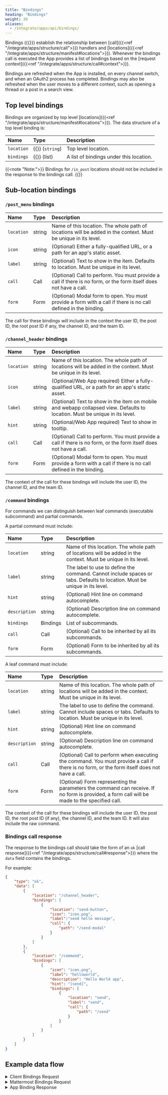 ```yaml
---
title: "Bindings"
heading: "Bindings"
weight: 30
aliases:
  - /integrate/apps/api/bindings/
---
```

Bindings ({{<newtabref title="godoc" href="https://pkg.go.dev/github.com/mattermost/mattermost-plugin-apps/apps#Binding">}}) establish the relationship between [call]({{<ref "/integrate/apps/structure/call">}}) handlers and [locations]({{<ref "/integrate/apps/structure/manifest#locations">}}).
Whenever the bindings call is executed the App provides a list of bindings based on the [request context]({{<ref "/integrate/apps/structure/call#context">}}).

Bindings are refreshed when the App is installed, on every channel switch, and when an OAuth2 process has completed. Bindings may also be refreshed when the user moves to a different context, such as opening a thread or a post in a search view.


## Top level bindings

Bindings are organized by top level [locations]({{<ref "/integrate/apps/structure/manifest#locations">}}). The data structure of a top level binding is:

| Name       | Type                                                                                                                             | Description                             |
|:-----------|:---------------------------------------------------------------------------------------------------------------------------------|:----------------------------------------|
| `location` | {{<newtabref title="Location" href="https://pkg.go.dev/github.com/mattermost/mattermost-plugin-apps/apps#Location">}} (`string`) | Top level location.                     |
| `bindings` | {{<newtabref title="Binding" href="https://pkg.go.dev/github.com/mattermost/mattermost-plugin-apps/apps#Binding">}} (list)       | A list of bindings under this location. |

{{<note "Note:">}}
Bindings for `/in_post` locations should not be included in the response to the bindings call.
{{</note>}}

## Sub-location bindings

### `/post_menu` bindings

| Name       | Type   | Description                                                                                                       |
|:-----------|:-------|:------------------------------------------------------------------------------------------------------------------|
| `location` | string | Name of this location. The whole path of locations will be added in the context. Must be unique in its level.     |
| `icon`     | string | (Optional) Either a fully-qualified URL, or a path for an app's static asset.                                     |
| `label`    | string | (Optional) Text to show in the item. Defaults to location. Must be unique in its level.                           |
| `call`     | Call   | (Optional) Call to perform. You must provide a call if there is no form, or the form itself does not have a call. |
| `form`     | Form   | (Optional) Modal form to open. You must provide a form with a call if there is no call defined in the binding.    |

The call for these bindings will include in the context the user ID, the post ID, the root post ID if any, the channel ID, and the team ID.

### `/channel_header` bindings

| Name       | Type   | Description                                                                                                                 |
|:-----------|:-------|:----------------------------------------------------------------------------------------------------------------------------|
| `location` | string | Name of this location. The whole path of locations will be added in the context. Must be unique in its level.               |
| `icon`     | string | (Optional/Web App required) Either a fully-qualified URL, or a path for an app's static asset.                              |
| `label`    | string | (Optional) Text to show in the item on mobile and webapp collapsed view. Defaults to location. Must be unique in its level. |
| `hint`     | string | (Optional/Web App required) Text to show in tooltip.                                                                        |
| `call`     | Call   | (Optional) Call to perform. You must provide a call if there is no form, or the form itself does not have a call.           |
| `form`     | Form   | (Optional) Modal form to open. You must provide a form with a call if there is no call defined in the binding.              |

The context of the call for these bindings will include the user ID, the channel ID, and the team ID.

### `/command` bindings

For commands we can distinguish between leaf commands (executable subcommand) and partial commands.

A partial command must include:

| Name          | Type     | Description                                                                                                               |
|:--------------|:---------|:--------------------------------------------------------------------------------------------------------------------------|
| `location`    | string   | Name of this location. The whole path of locations will be added in the context. Must be unique in its level.             |
| `label`       | string   | The label to use to define the command. Cannot include spaces or tabs. Defaults to location. Must be unique in its level. |
| `hint`        | string   | (Optional) Hint line on command autocomplete.                                                                             |
| `description` | string   | (Optional) Description line on command autocomplete.                                                                      |
| `bindings`    | Bindings | List of subcommands.                                                                                                      |
| `call`        | Call     | (Optional) Call to be inherited by all its subcommands.                                                                   |
| `form`        | Form     | (Optional) Form to be inherited by all its subcommands.                                                                   |

A leaf command must include:

| Name          | Type   | Description                                                                                                                                  |
|:--------------|:-------|:---------------------------------------------------------------------------------------------------------------------------------------------|
| `location`    | string | Name of this location. The whole path of locations will be added in the context. Must be unique in its level.                                |
| `label`       | string | The label to use to define the command. Cannot include spaces or tabs. Defaults to location. Must be unique in its level.                    |
| `hint`        | string | (Optional) Hint line on command autocomplete.                                                                                                |
| `description` | string | (Optional) Description line on command autocomplete.                                                                                         |
| `call`        | Call   | (Optional) Call to perform when executing the command. You must provide a call if there is no form, or the form itself does not have a call. |  |
| `form`        | Form   | (Optional) Form representing the parameters the command can receive. If no form is provided, a form call will be made to the specified call. |

The context of the call for these bindings will include the user ID, the post ID, the root post ID (if any), the channel ID, and the team ID. It will also include the raw command.

### Bindings call response

The response to the bindings call should take the form of an `ok` [call response]({{<ref "/integrate/apps/structure/call#response">}}) where the `data` field contains the bindings.

For example:
```json
{
	"type": "ok",
	"data": [
		{
			"location": "/channel_header",
			"bindings": [
				{
					"location": "send-button",
					"icon": "icon.png",
					"label":"send hello message",
					"call": {
						"path": "/send-modal"
					}
				}
			]
		},
		{
			"location": "/command",
			"bindings": [
				{
					"icon": "icon.png",
					"label": "helloworld",
					"description": "Hello World app",
					"hint": "[send]",
					"bindings": [
						{
							"location": "send",
							"label": "send",
							"call": {
								"path": "/send"
							}
						}
					]
				}
			]
		}
	]
}
```

## Example data flow

<details><summary>Client Bindings Request</summary>

`GET /plugins/com.mattermost.apps/api/v1/bindings?user_id=ws4o4macctyn5ko8uhkkxmgfur&channel_id=qphz13bzbf8c7j778tdnaw3huc&scope=webapp`

</details>

<details><summary>Mattermost Bindings Request</summary>

`POST /plugins/com.mattermost.apps/example/hello/bindings`

```json
{
    "path": "/bindings",
    "context": {
        "app_id": "helloworld",
        "bot_user_id": "i4wzxbk1hbbufq8rnecso96oxr",
        "acting_user_id": "81bqom3kjjbo7bcjcnzs6dc8uh",
        "user_id": "81bqom3kjjbo7bcjcnzs6dc8uh",
        "team_id": "",
        "channel_id": "ytqokpzzcinszf7ywrbdfitusw",
        "mattermost_site_url": "http://localhost:8065",
        "user_agent": "webapp",
        "bot_access_token": "gcn6r3ac178zbxwiw5pc38e8zc"
    }
}
```
</details>

<details><summary>App Binding Response</summary>

```json
{
    "type": "ok",
    "data": [
        {
            "location": "/channel_header",
            "bindings": [
                {
                    "location": "send-button",
                    "icon": "icon.png",
                    "label": "send hello message",
                    "call": {
                        "path": "/send-modal"
                    }
                }
            ]
        },
        {
            "location": "/post_menu",
            "bindings": [
                {
                    "location": "send-button",
                    "icon": "icon.png",
                    "label": "send hello message",
                    "call": {
                        "path": "/send",
                        "expand": {
                            "post": "all"
                        }
                    }
                }
            ]
        },
        {
            "location": "/command",
            "bindings": [
                {
                    "icon": "icon.png",
                    "description": "Hello World app",
                    "hint": "[send]",
                    "bindings": [
                        {
                            "location": "send",
                            "label": "send",
                            "call": {
                                "path": "/send-modal"
                            }
                        }
                    ]
                }
            ]
        }
    ]
}
```
</details>
